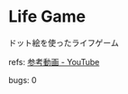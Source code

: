 # Life Game
ドット絵を使ったライフゲーム

refs: [参考動画 - YouTube](https://www.youtube.com/watch?v=YDKuknw9WGs)

bugs: 0
